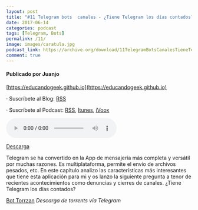 ```yaml
---
layout: post
title: "#11 Telegram bots  canales - ¿Tiene Telegram los días contados?"
date: 2017-06-14
categories: podcast
tags: [Telegram, Bots]
permalink: /11/
image: images/caratula.jpg
podcast_link: https://archive.org/download/11TelegramBotsCanalesTieneTelegramLosDiasContados/11%20Telegram%20Bots%20-%20Canales%20-%20Tiene%20Telegram%20los%20dias%20contados.mp3
comment: true
---
```


#### Publicado por Juanjo

[https://educandogeek.github.io](https://educandogeek.github.io)

· Suscríbete al Blog: [RSS](http://feeds.feedburner.com/educandogeekblog)

· Suscríbete al Podcast: [RSS](http://feeds.feedburner.com/educandogeek), [Itunes](https://itunes.apple.com/es/podcast/educando-geek/id1110060146?mt=2), [iVoox](https://www.ivoox.com/podcast-educando-geek_sq_f1289274_1.html)


<audio controls>
  <source src="{{ page.podcast_link }}" type="audio/mp3">
</audio>


[Descarga][Mp3]


Telegram se ha convertido en la App de mensajería más completa y versátil por muchas razones. Es multiplataforma, permite el envío de archivos pesados, etc.
En este capítulo analizo las características más interesantes que tiene esta aplicación para mi y os lanzo la siguiente pregunta a tenor de recientes acontecimientos como denuncias y cierres de canales. ¿Tiene Telegram los días contados?

[Bot Torrzan](http://www.torrzan.com/?_utm_source=1-2-2) *Descarga de torrents vía Telegram*


[Mp3]: https://archive.org/download/11TelegramBotsCanalesTieneTelegramLosDiasContados/11%20Telegram%20Bots%20-%20Canales%20-%20Tiene%20Telegram%20los%20dias%20contados.mp3
